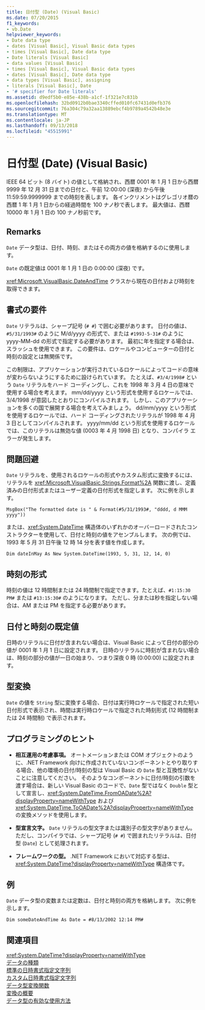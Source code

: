 ```yaml
---
title: 日付型 (Date) (Visual Basic)
ms.date: 07/20/2015
f1_keywords:
- vb.Date
helpviewer_keywords:
- Date data type
- dates [Visual Basic], Visual Basic data types
- times [Visual Basic], Date data type
- Date literals [Visual Basic]
- data values [Visual Basic]
- times [Visual Basic], Visual Basic data types
- dates [Visual Basic], Date data type
- data types [Visual Basic], assigning
- literals [Visual Basic], Date
- '# specifier for Date literals'
ms.assetid: d9edf5b0-e85e-438b-a1cf-1f321e7c831b
ms.openlocfilehash: 32bd0912b0bae3340cffed010fc67431d0efb376
ms.sourcegitcommit: 76a304c79a32aa13889ebcf4b9789a4542b48e3e
ms.translationtype: MT
ms.contentlocale: ja-JP
ms.lasthandoff: 09/13/2018
ms.locfileid: "45515991"
---
```

# <a name="date-data-type-visual-basic"></a>日付型 (Date) (Visual Basic)
IEEE 64 ビット (8 バイト) の値として格納され、西暦 0001 年 1 月 1 日から西暦 9999 年 12 月 31 日までの日付と、午前 12:00:00 (深夜) から午後 11:59:59.9999999 までの時刻を表します。 各インクリメントはグレゴリオ暦の西暦 1 年 1 月 1 日からの経過時間を 100 ナノ秒で表します。 最大値は、西暦 10000 年 1 月 1 日の 100 ナノ秒前です。  
  
## <a name="remarks"></a>Remarks  
 `Date` データ型は、日付、時刻、またはその両方の値を格納するのに使用します。  
  
 `Date` の既定値は 0001 年 1 月 1 日の 0:00:00 (深夜) です。  
  
 <xref:Microsoft.VisualBasic.DateAndTime> クラスから現在の日付および時刻を取得できます。  
  
## <a name="format-requirements"></a>書式の要件  
 `Date` リテラルは、シャープ記号 (`# #`) で囲む必要があります。 日付の値は、`#5/31/1993#` のように M/d/yyyy の形式で、または `#1993-5-31#` のように yyyy-MM-dd の形式で指定する必要があります。 最初に年を指定する場合は、スラッシュを使用できます。  この要件は、ロケールやコンピューターの日付と時刻の設定とは無関係です。  
  
 この制限は、アプリケーションが実行されているロケールによってコードの意味が変わらないようにするために設けられています。 たとえば、`#3/4/1998#` という `Date` リテラルをハード コーディングし、これを 1998 年 3 月 4 日の意味で使用する場合を考えます。 mm/dd/yyyy という形式を使用するロケールでは、3/4/1998 が意図したとおりにコンパイルされます。 しかし、このアプリケーションを多くの国で展開する場合を考えてみましょう。 dd/mm/yyyy という形式を使用するロケールでは、ハード コーディングされたリテラルが 1998 年 4 月 3 日としてコンパイルされます。 yyyy/mm/dd という形式を使用するロケールでは、このリテラルは無効な値 (0003 年 4 月 1998 日) となり、コンパイラ エラーが発生します。  
  
## <a name="workarounds"></a>問題回避  
 `Date` リテラルを、使用されるロケールの形式やカスタム形式に変換するには、リテラルを <xref:Microsoft.VisualBasic.Strings.Format%2A> 関数に渡し、定義済みの日付形式またはユーザー定義の日付形式を指定します。 次に例を示します。  
  
```  
MsgBox("The formatted date is " & Format(#5/31/1993#, "dddd, d MMM yyyy"))  
```  
  
 または、<xref:System.DateTime> 構造体のいずれかのオーバーロードされたコンストラクターを使用して、日付と時刻の値をアセンブルします。 次の例では、1993 年 5 月 31 日午後 12 時 14 分を表す値を作成します。  
  
```  
Dim dateInMay As New System.DateTime(1993, 5, 31, 12, 14, 0)  
```  
  
## <a name="hour-format"></a>時刻の形式  
 時刻の値は 12 時間制または 24 時間制で指定できます。たとえば、`#1:15:30 PM#` または `#13:15:30#` のようになります。 ただし、分または秒を指定しない場合は、AM または PM を指定する必要があります。  
  
## <a name="date-and-time-defaults"></a>日付と時刻の既定値  
 日時のリテラルに日付が含まれない場合は、Visual Basic によって日付の部分の値が 0001 年 1 月 1 日に設定されます。 日時のリテラルに時刻が含まれない場合は、時刻の部分の値が一日の始まり、つまり深夜 0 時 (0:00:00) に設定されます。  
  
## <a name="type-conversions"></a>型変換  
 `Date` の値を `String` 型に変換する場合、日付は実行時ロケールで指定された短い日付形式で表示され、時間は実行時ロケールで指定された時刻形式 (12 時間制または 24 時間制) で表示されます。  
  
## <a name="programming-tips"></a>プログラミングのヒント  
  
-   **相互運用の考慮事項。** オートメーションまたは COM オブジェクトのように、.NET Framework 向けに作成されていないコンポーネントとやり取りする場合、他の環境の日付/時刻の型は Visual Basic の `Date` 型と互換性がないことに注意してください。 そのようなコンポーネントに日付/時刻の引数を渡す場合は、新しい Visual Basic のコードで、`Date` 型ではなく `Double` 型として宣言し、<xref:System.DateTime.FromOADate%2A?displayProperty=nameWithType> および <xref:System.DateTime.ToOADate%2A?displayProperty=nameWithType> の変換メソッドを使用します。  
  
-   **型宣言文字。** `Date` リテラルの型文字または識別子の型文字がありません。 ただし、コンパイラでは、シャープ記号 (`# #`) で囲まれたリテラルは、日付型 (`Date`) として処理されます。  
  
-   **フレームワークの型。** .NET Framework において対応する型は、<xref:System.DateTime?displayProperty=nameWithType> 構造体です。  
  
## <a name="example"></a>例  
 `Date` データ型の変数または定数は、日付と時刻の両方を格納します。 次に例を示します。  
  
```  
Dim someDateAndTime As Date = #8/13/2002 12:14 PM#  
```  
  
## <a name="see-also"></a>関連項目  
 <xref:System.DateTime?displayProperty=nameWithType>  
 [データの種類](../../../visual-basic/language-reference/data-types/index.md)  
 [標準の日時書式指定文字列](../../../standard/base-types/standard-date-and-time-format-strings.md)  
 [カスタム日時書式指定文字列](../../../standard/base-types/custom-date-and-time-format-strings.md)  
 [データ型変換関数](../../../visual-basic/language-reference/functions/type-conversion-functions.md)  
 [変換の概要](../../../visual-basic/language-reference/keywords/conversion-summary.md)  
 [データ型の有効な使用方法](../../../visual-basic/programming-guide/language-features/data-types/efficient-use-of-data-types.md)
